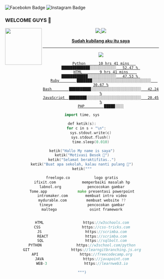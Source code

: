 ![Facebokm Badge](https://img.shields.io/badge/titok.cyberm_-454545?style=flat&logo=Tiktok&logoColor=white&link=https://youtube.com/@cyberm_) ![Instagram Badge](https://img.shields.io/badge/-instagram.indonesiancyber7-purple?style=flat&logo=Instagram&logoColor=white&link=https://www.instagram.com/arimarshello_reall.qwerty_/) 
### WELCOME GUYS 📡
<img src="https://github.com/LuciverXploit/LuciverXploit/blob/main/ade7ba57bd941b801c79128ffc54cd60.jpg" width="120" height="120" align="left">
<center>
<p align="">
  <a href="https://youtube.com/@cyberm_"><img src="https://img.shields.io/badge/YouTube-FF0000?style=for-the-badge&logo=youtube&logoColor=white" />
  <a href="https://github.com/M-Cyber7"><img src="https://img.shields.io/badge/GitHub-454545?style=for-the-badge&logo=github&logoColor=white" /> 
</p>

**Sudah kubilang aku itu saya**
___
<p align="center">
  <img src="https://readme-typing-svg.herokuapp.com?font=Koulen&size=25&duration=10&color=light&center=true&vCenter=true&multiline=true&width=600&lines=Welcome+to+my+github" />
</p>

```text
Python      10 hrs 41 mins   █████████████░░░░░░░░░░░░   52.47 % 
HTML        9 hrs 41 mins    ████████████░░░░░░░░░░░░░   47.53 % 
Ruby        ███████░░░░░░░░░░░░░░░░░░░░░░░░░░░   30.67 %
Bash        ██████████░░░░░░░░░░░░░░░░░░░░░░░   42.24 %
JavaScript  ████████░░░░░░░░░░░░░░░░░░░░░░░░░   20.45 %
PHP         █████░░░░
```

```go
import time, sys

def ketik(s):
    for c in s + "\n":
        sys.stdout.write(c)
        sys.stdout.flush()
        time.sleep(0.010)

ketik("Hallo My name is saya")
ketik("Motivasi Besok 📍")
ketik("Selamat beraktifitas..")
ketik("Buat apa sekolah, kalau nanti pulang 🗿")
ketik("""

freelogo.co           logo gratis
ifixit.com            memperbaiki masalah hp
labnol.org            pencocokan gambar
Tome.app              make presentasi powerpoint
intromaker.com        membuat intro video
mydurable.com         membuat website ??
tineye                pencocokan gambar
maltego               osint framework


HTML                  https://w3schools.com
CSS                   https://css-tricks.com
JS                    https://scrimba.com
REACT                 https://scrimba.com
SQL                   https://sqlbolt.com
PYTHON                https://w3school.com/python
GIT                   https://learngitbranching.js.org
API                   https://freecodecamp.org
JAVA                  https://javapoint.com
WEB-3                 https://learnweb3.io

""")
```
